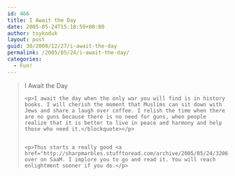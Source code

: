 ```yaml
---
id: 466
title: I Await the Day
date: 2005-05-24T15:18:59+00:00
author: tsykoduk
layout: post
guid: 30/2008/12/27/i-await-the-day
permalink: /2005/05/24/i-await-the-day/
categories:
  - Fun!
---
```

<blockquote>I Await the Day

	<p>I await the day when the only war you will find is in history books. I will cherish the moment that Muslims can sit down with Jews and share a laugh over coffee. I relish the time when there are no guns because there is no need for guns, when people realize that it is better to live in peace and harmony and help those who need it.</blockquote></p>


	<p>Thus starts a really good <a href="http://sharpmarbles.stufftoread.com/archive/2005/05/24/3206.aspx">article</a> over on SaaM. I implore you to go and read it. You will reach enlightment sooner if you do.</p>
